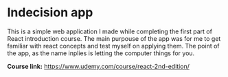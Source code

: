 # Indecision app

This is a simple web application I made while completing the first part of React introduction course.
The main purpouse of the app was for me to get familiar with react concepts and test myself on applying them.
The point of the app, as the name inplies is letting the computer things for you. 

**Course link:** https://www.udemy.com/course/react-2nd-edition/

